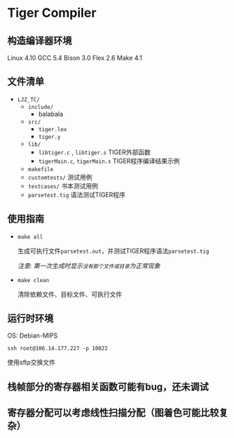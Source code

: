 Tiger Compiler
====

## 构造编译器环境
Linux 	4.10
GCC 	5.4
Bison 	3.0
Flex 	2.6
Make 	4.1

## 文件清单
- `LJZ_TC/`
  - `include/`
    - balabala
  - `src/`
    - `tiger.lex` 
    - `tiger.y` 
  - `lib/`
    - `libtiger.c` , `libtiger.s` TIGER外部函数
    - `tigerMain.c`, `tigerMain.s` TIGER程序编译结果示例
  - `makefile`
  - `customtests/` 测试用例
  - `testcases/` 书本测试用例
  - `parsetest.tig`  语法测试TIGER程序

## 使用指南
- `make all` 

  生成可执行文件`parsetest.out`，并测试TIGER程序语法`parsetest.tig`

  *注意: 第一次生成时显示`没有那个文件或目录`为正常现象*

- `make clean`

  清除依赖文件、目标文件、可执行文件


## 运行时环境

OS: Debian-MIPS

  `ssh root@106.14.177.227 -p 10022`

  使用sftp交换文件

  ## 栈帧部分的寄存器相关函数可能有bug，还未调试
  ## 寄存器分配可以考虑线性扫描分配（图着色可能比较复杂）


